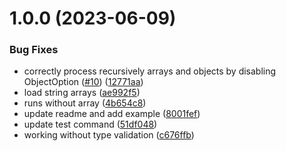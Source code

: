 # 1.0.0 (2023-06-09)


### Bug Fixes

* correctly process recursively arrays and objects by disabling ObjectOption ([#10](https://github.com/MeltStudio/config-loader/issues/10)) ([12771aa](https://github.com/MeltStudio/config-loader/commit/12771aaf7ced45d71e903b4fef4390216634c138))
* load string arrays ([ae992f5](https://github.com/MeltStudio/config-loader/commit/ae992f59a4a075050be5af28b4c821c40deb33bc))
* runs without array ([4b654c8](https://github.com/MeltStudio/config-loader/commit/4b654c81ff5176e4aba22df2b970c3f95b62dd1f))
* update readme and add example ([8001fef](https://github.com/MeltStudio/config-loader/commit/8001fef821b826f3744ee9209e091d0369101828))
* update test command ([51df048](https://github.com/MeltStudio/config-loader/commit/51df048168cd20e1c4a9fd5709290dd250c708c7))
* working without type validation ([c676ffb](https://github.com/MeltStudio/config-loader/commit/c676ffb101ccd3435374a44e1b16a29f7d15c355))
